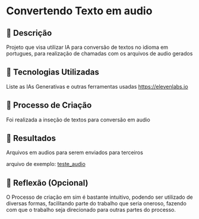 
#  Convertendo Texto em audio

## 📒 Descrição
Projeto que visa utilizar IA para conversão de textos no idioma em portugues, para realização de chamadas com os arquivos de audio gerados

## 🤖 Tecnologias Utilizadas
Liste as IAs Generativas e outras ferramentas usadas
https://elevenlabs.io

## 🧐 Processo de Criação

Foi realizada a inseção de textos  para conversão em audio

## 🚀 Resultados

Arquivos em audios para serem enviados para terceiros

arquivo de exemplo: [teste_audio](lab-natty-or-not/teste_audio.mp3)


## 💭 Reflexão (Opcional)
O Processo de criação em sim é bastante intuitivo, podendo ser utilizado de diversas formas, facilitando parte do trabalho que seria oneroso, fazendo com que o trabalho seja direcionado para outras partes do processo.

